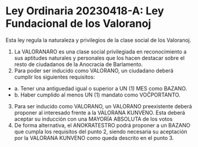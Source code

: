 # Ley Ordinaria 20230418-A: Ley Fundacional de los Valoranoj

Esta ley regula la naturaleza y privilegios de la clase social de los Valoranoj.

1. La VALORANARO es una clase social privilegiada en reconocimiento a sus aptitudes naturales y personales que los hacen destacar sobre el resto de ciudadanos de la Anocracia de Barlamento.
2. Para poder ser inducido como VALORANO, un ciudadano deberá cumplir los siguientes requisitos:

* a. Tener una antiguedad igual o superior a UN (1) MES como BAZANO.
* b. Haber cumplido al menos UN (1) mandato como VOĈPORTANTO.

3. Para ser inducido como VALORANO, un VALORANO preexistente deberá proponer al interesado frente a la VALORANA KUNVENO. Esta deberá aceptar su inducción con una MAYORÍA ABSOLUTA de los votos
4. De forma alternativa, el ANOKRATESTRO podrá proponer a un BAZANO que cumpla los requisitos del punto 2, siendo necesaria su aceptación por la VALORANA KUNVENO como queda descrito en el punto 3.
